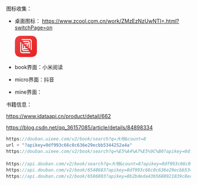 图标收集：



- 桌面图标：  https://www.zcool.com.cn/work/ZMzEzNzUwNTI=.html?switchPage=on 

   <img src="images/etcb_icon.png" alt="ETCB_ICON" style="zoom:33%;" />

- book界面：小米阅读

- micro界面：抖音

- mine界面：

书籍信息：

 https://www.idataapi.cn/product/detail/662 

 https://blog.csdn.net/qq_36157085/article/details/84898334 

```c
https://douban.uieee.com/v2/book/search?q=大地&count=8
url + "?apikey=0df993c66c0c636e29ecbb5344252a4a"
https://douban.uieee.com/v2/book/search?q=%E5%A4%A7%E5%9C%B0?apikey=0df993c66c0c636e29ecbb5344252a4a

https://api.douban.com/v2/book/search?q=大地&count=8?apikey=0df993c66c0c636e29ecbb5344252a4a
https://api.douban.com/v2/book/6548683?apikey=0df993c66c0c636e29ecbb5344252a4a
https://api.douban.com/v2/book/6586803?apikey=0b2bdeda43b5688921839c8ecb20399b
```

